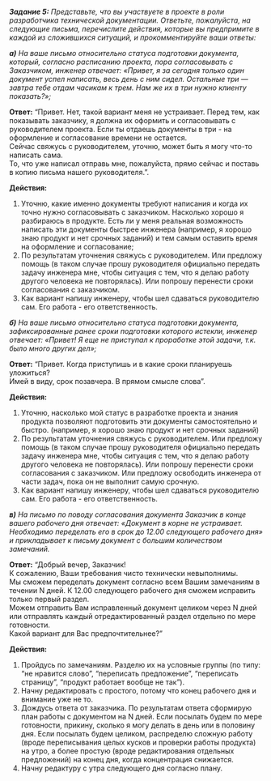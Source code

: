 **_Задание 5:_** *Представьте, что вы участвуете в проекте 	в роли разработчика технической 	документации. Ответьте, пожалуйста, на 	следующие письма, перечислите действия, 	которые вы предпримите в каждой из 	сложившихся ситуаций, и прокомментируйте 	ваши ответы:*
			
**_а)_**	*На ваше письмо относительно статуса подготовки документа, который, согласно 	расписанию проекта, пора согласовывать с Заказчиком, инженер отвечает: «Привет, 	я за сегодня только один документ успел написать, весь день с ним сидел. Остальные 	три — завтра тебе отдам часикам к трем. Нам же их в три нужно клиенту показать?»;*

**Ответ:**
“Привет.
Нет, такой вариант меня не устраивает. Перед тем, как показывать заказчику, я должна их оформить и согласовывать с руководителем проекта. Если ты отдаешь документы в три - на оформление и согласование времени не остается.  
Сейчас свяжусь с руководителем, уточню, может быть я могу что-то написать сама.  
То, что уже написал отправь мне, пожалуйста, прямо сейчас и поставь в копию письма нашего руководителя.”.

**Действия:**
1. Уточню, какие именно документы требуют написания и когда их точно нужно согласовывать с заказчиком. Насколько хорошо я разбираюсь в продукте. Есть ли у меня реальная возможность написать эти документы быстрее инженера (например, я хорошо знаю продукт и нет срочных заданий) и тем самым оставить время на оформление и согласование;
2. По результатам уточнения свяжусь с руководителем. Или предложу помощь (в таком случае прошу руководителя официально передать задачу инженера мне, чтобы ситуация с тем, что я делаю работу другого человека не повторялась). Или попрошу перенести сроки согласования с заказчиком.
3. Как вариант напишу инженеру, чтобы шел сдаваться руководителю сам. Его работа - его ответственность.  
	
	 
**_б)_**	*На ваше письмо относительно статуса подготовки документа, зафиксированные ранее сроки подготовки которого истекли, инженер отвечает: «Привет! Я еще не приступал к проработке этой 		задачи, т.к. было много других дел»;*

**Ответ:**
“Привет.
Когда приступишь и в какие сроки планируешь уложиться?   
Имей в виду, срок позавчера. В прямом смысле слова”.  

**Действия:**
1. Уточню, насколько мой статус в разработке проекта и знания продукта позволяют подготовить эти документы самостоятельно и быстро. (например, я хорошо знаю продукт и нет срочных заданий)
2. По результатам уточнения свяжусь с руководителем. Или предложу помощь (в таком случае прошу руководителя официально передать задачу инженера мне, чтобы ситуация с тем, что я делаю работу другого человека не повторялась). Или попрошу перенести сроки согласования с заказчиком. Или предложу освободить инженера от части задач, пока он не выполнит самую срочную.
3. Как вариант напишу инженеру, чтобы шел сдаваться руководителю сам. Его работа - его ответственность.

		
**_в)_**	*На письмо по поводу согласования документа Заказчик в конце вашего рабочего дня отвечает: «Документ в корне не устраивает. Необходимо 	переделать его в срок до 12.00 следующего рабочего дня» и прикладывает к письму документ с большим количеством замечаний.*

**Ответ:**
“Добрый вечер, Заказчик!  
К сожалению, Ваши требования чисто технически невыполнимы.  
Мы сможем переделать документ согласно всем Вашим замечаниям в течении N дней. К 12.00 следующего рабочего дня сможем исправить только первый раздел.  
Можем отправить Вам исправленный документ целиком через N дней или отправлять каждый отредактированный раздел отдельно по мере готовности.  
Какой вариант для Вас предпочтительнее?”  

**Действия:**
1. Пройдусь по замечаниям. Разделю их на условные группы (по типу: “не нравится слово”, “переписать предложение”, “переписать страницу”, “продукт работает вообще не так”).
2. Начну редактировать с простого, потому что конец рабочего дня и внимание уже не то.
3. Дождусь ответа от заказчика. По результатам ответа сформирую план работы с документом на N дней. Если посылать будем по мере готовности, прикину, сколько я могу делать в день или в половину дня. Если посылать будем целиком, распределю сложную работу (вроде переписывания целых кусков и проверки работы продукта) на утро, а более простую (вроде редактирования отдельных предложений) на конец дня, когда концентрация снижается.
4. Начну редактуру с утра следующего дня согласно плану.

